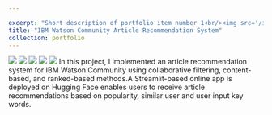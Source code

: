 ```yaml
---

excerpt: "Short description of portfolio item number 1<br/><img src='/images/IBM_small.png'>"
title: "IBM Watson Community Article Recommendation System"
collection: portfolio
---
```

[![](https://img.shields.io/badge/Python-white?logo=Python)](#) [![](https://img.shields.io/badge/Jupyter-white?logo=Jupyter)](#) [![](https://img.shields.io/badge/PyTorch-white?logo=pytorch)](#) [![](https://img.shields.io/badge/Twitter-white?logo=Twitter)](#) [![](https://img.shields.io/badge/HuggingFace_Transformers-white?logo=huggingface)](#)
In this project, I implemented an article recommendation system for IBM Watson Community using collaborative filtering, content-based, and ranked-based methods.A Streamlit-based online app is deployed on Hugging Face enables users to receive article recommendations based on popularity, similar user and user input key words.
